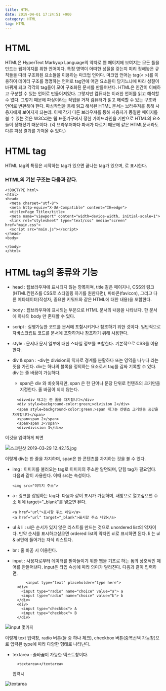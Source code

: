 ```yaml
---
title: HTML
date: 2019-04-01 17:24:51 +900
category: HTML
tag: HTML
---
```

# HTML
HTML은 HyperText Markyup Language의 약자로 웹 페이지에 보여지는 모든 틀을 만드는 웹페이지를 위한 언어이다. 특정 영역이 어떠한 성질을 갖는지 미리 정해놓은 규칙들을 따라 구조화된 요소들을 이용하는 마크업 언어다. 마크업 언어는 tag(< >)를 이용하여 데이터 구조를 명명하는 언어로 tag안에 어떤 요소들이 담기느냐에 따라 성질이 바뀌게 되고 각각의 tag들이 모여 구조화된 문서를 만들어낸다.
 HTML은 인간이 이해하고 구분할 수 있는 언어로 만들어져있다. 그렇지만 컴퓨터는 이러한 언어를 읽고 해석할 수 없다. 그렇기 때문에 파싱이라는 작업을 거쳐 컴퓨터가 읽고 해석할 수 있는 구조와 언어로 변환해야 한다. 파싱작업을 통해 읽고 해석된 HTML 문서는 브라우져를 통해 사용자에게 보여지게 되는데. 이때 각기 다른 브라우져를 통해 사용자가 동일한 페이지를 볼 수 있는 것은 W3C라는 웹 표준기구에서 정한 가이드라인을 기반으로 HTML의 요소들이 정해졌기 때문이다. 
 (각 브라우저마다 파서가 다르기 때문에 같은 HTML문서라도 다른 파싱 결과를 가져올 수 있다.) 
 
# HTML tag
HTML tag의 특징은 시작하는 tag가 있으면 끝나는 tag가 있으며, <html> </html>로 표시한다.
### HTML의 기본 구조는 다음과 같다.

```
<!DOCTYPE html>
<html>
<head>
  <meta charset="utf-8">
  <meta http-equiv="X-UA-Compatible" content="IE=edge">
  <title>Page Title</title>
  <meta name="viewport" content="width=device-width, initial-scale=1">
  <link rel="stylesheet" type="text/css" media="screen" href="main.css">
  <script src="main.js"></script>
</head>
<body>
  
</body>
</html>
```
# HTML tag의 종류와 기능

- head : 웹브라우져에 표시되지 않는 항목이며, title 같은 페이지나, CSS의 링크(HTML컨텐츠를 CSS로 스타일링 하기를 원한다면), 파바콘(favicon), 그리고 다른 메타데이터(작성자, 중요한 키워드와 같은 HTML에 대한 내용)을 포함한다.
- body :  웹브라우져에 표시되는 부분으로 HTML 문서의 내용을 나타낸다. 한 문서에 하나의 body 만 존재할 수 있다.
- script : 실행가능한 코드를 문서에 포함시키거나 참조하기 위한 것이다. 일반적으로 자바스크립트 코드를 문서에 포함하거나 참조하기 위해 사용한다.
- style : 문서나 문서 일부에 대한 스타일 정보를 포함한다. 기본적으로 CSS를 이용한다.
- div & span : 
  -div는 division의 약자로 경계를 분활하다 또는 영역을 나누다 라는 뜻을 가진다. div는 하나의 블록을 정의하는 요소로서 tag를 감싸 기록할 수 있다. div 는 줄 바꿈이 가능하다.
  - span은 div 와 비슷하지만, span 은 한 단어나 문장 단위로 컨텐츠의 크기만큼 지정한다. 줄 바꿈이 되지 않는다.

  ```
    <div>div 태그는 한 줄을 차지합니다</div>
    <div style=background-color:green;>division 2</div>
    <span style=background-color:green;>span 태그는 컨텐츠 크기만큼 공간을 차지합니다</span>
    <span>span 2</span>
    <span>span 3</span>
    <div>division 3</div>
  ```

이것을 입력하게 되면

  ![스크린샷 2019-03-29 12.42.15.jpg](https://images.velog.io/post-images/swll04/bcd73d90-51d4-11e9-a5f7-c51be80f90f8/-2019-03-29-12.42.15.jpg)

이렇게 div는 한 줄을 차지하며, span은 한 콘텐츠를 차지하는 것을 볼 수 있다.

- img : 이미지를 불러오는 tag로 이미지의 주소만 알면되며, 닫힘 tag가 필요없다.
  다음과 같이 사용한다. 이때 src는 속성이다.

  ```
  <img src="이미지 주소">
  ```

- a : 링크를 삽입하는 tag다.
  다음과 같이 표시가 가능하며, 새창으로 열고싶으면 주소 뒤에 target="_blank"를 넣으면 된다.

  ```
  <a href="url">표시할 주소 네임</a>
  <a href="url" target="_blank">표시할 주소 네임</a>
  ```

- ul & li : ul은 순서가 있지 않은 리스트를 만드는 것으로 unordered list의 약자이다. 만약 순서를 표시하고싶으면 ordered list의 약자인 ol로 표시하면 된다.
  li 는 ul & ol안에 들어가는 자식 리스트다.

- br : 줄 바꿈 시 이용한다.

- input : 사용자로부터 데이터를 받아들이기 위한 웹을 기초로 하는 폼의 상호적인 제어를 만들어낸다. input은 타입 속성에 따라 의미가 달라진다. 다음과 같이 입력하면,

  ```
        <input type="text" placeholder="type here">
    <div>
      <input type="radio" name="choice" value="a"> a
      <input type="radio" name="choice" value="b"> b
    </div>
    <div>
      <input type="checkbox"> A
      <input type="checkbox"> B
    </div>
  ```

![input 몇가지](https://images.velog.io/post-images/swll04/911c2f40-51d8-11e9-b536-7503904d0047/-2019-03-29-13.10.00.jpg)

 이렇게 text 입력창, radio 버튼(둘 중 하나 체크), checkbox 버튼(중복선택 가능창)으로 입력된 type에 따라 다양한 형태로 나타난다.
- textarea : 줄바꿈이 가능한 텍스트창이다.

  ```
    <textarea></textarea>
  ```

    입력시

![textarea](https://images.velog.io/post-images/swll04/24f26810-51d9-11e9-a5f7-c51be80f90f8/-2019-03-29-13.13.46.jpg)
